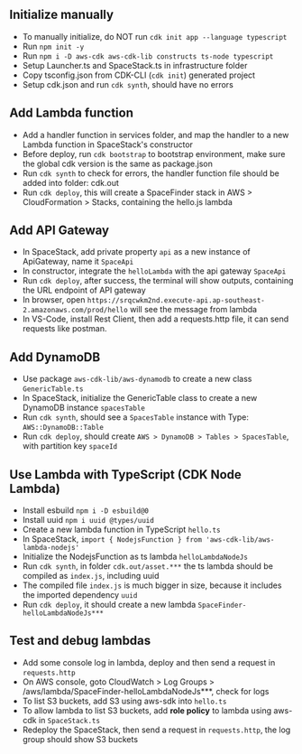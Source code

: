 ## Initialize manually
- To manually initialize, do NOT run `cdk init app --language typescript`
- Run `npm init -y`
- Run `npm i -D aws-cdk aws-cdk-lib constructs ts-node typescript`
- Setup Launcher.ts and SpaceStack.ts in infrastructure folder
- Copy tsconfig.json from CDK-CLI (`cdk init`) generated project
- Setup cdk.json and run `cdk synth`, should have no errors

## Add Lambda function
- Add a handler function in services folder, and map the handler to a new Lambda function in SpaceStack's constructor
- Before deploy, run `cdk bootstrap` to bootstrap environment, make sure the global cdk version is the same as package.json
- Run `cdk synth` to check for errors, the handler function file should be added into folder: cdk.out
- Run `cdk deploy`, this will create a SpaceFinder stack in AWS > CloudFormation > Stacks, containing the hello.js lambda

## Add API Gateway
- In SpaceStack, add private property `api` as a new instance of ApiGateway, name it `SpaceApi`
- In constructor, integrate the `helloLambda` with the api gateway `SpaceApi`
- Run `cdk deploy`, after success, the terminal will show outputs, containing the URL endpoint of API gateway
- In browser, open `https://srqcwkm2nd.execute-api.ap-southeast-2.amazonaws.com/prod/hello` will see the message from lambda
- In VS-Code, install Rest Client, then add a requests.http file, it can send requests like postman.

## Add DynamoDB
- Use package `aws-cdk-lib/aws-dynamodb` to create a new class `GenericTable.ts`
- In SpaceStack, initialize the GenericTable class to create a new DynamoDB instance `spacesTable`
- Run `cdk synth`, should see a `SpacesTable` instance with Type: `AWS::DynamoDB::Table`
- Run `cdk deploy`, should create `AWS > DynamoDB > Tables > SpacesTable`, with partition key `spaceId`

## Use Lambda with TypeScript (CDK Node Lambda)
- Install esbuild `npm i -D esbuild@0`
- Install uuid `npm i uuid @types/uuid`
- Create a new lambda function in TypeScript `hello.ts`
- In SpaceStack, `import { NodejsFunction } from 'aws-cdk-lib/aws-lambda-nodejs'`
- Initialize the NodejsFunction as ts lambda `helloLambdaNodeJs`
- Run `cdk synth`, in folder `cdk.out/asset.***` the ts lambda should be compiled as `index.js`, including uuid
- The compiled file `index.js` is much bigger in size, because it includes the imported dependency `uuid`
- Run `cdk deploy`, it should create a new lambda `SpaceFinder-helloLambdaNodeJs***`

## Test and debug lambdas
- Add some console log in lambda, deploy and then send a request in `requests.http`
- On AWS console, goto CloudWatch > Log Groups > /aws/lambda/SpaceFinder-helloLambdaNodeJs***, check for logs
- To list S3 buckets, add S3 using aws-sdk into `hello.ts`
- To allow lambda to list S3 buckets, add **role policy** to lambda using aws-cdk in `SpaceStack.ts`
- Redeploy the SpaceStack, then send a request in `requests.http`, the log group should show S3 buckets
